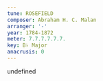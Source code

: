 ```yaml
---
tune: ROSEFIELD
composer: Abraham H. C. Malan
arranger: '-'
year: 1784-1872
meter: 7.7.7.7.7.7.
key: B♭ Major
anacrusis: 0
---
```

undefined